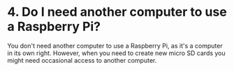 # 4. Do I need another computer to use a Raspberry Pi?

You don't need another computer to use a Raspberry Pi, as it's a computer in its own right. However, when you need to create new micro SD cards you might need occasional access to another computer.
